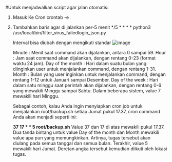 #Untuk menjadwalkan script agar jalan otomatis:
1. Masuk Ke Cron
   crontab -e
2. Tambahkan baris agar di jalankan per-5 menit
   */5 * * * * python3 /usr/local/bin/filter_virus_failedlogin_json.py
   
   Interval bisa diubah dengan mengikuti standar
   ![image](https://github.com/user-attachments/assets/1af20dfc-842a-44ea-9759-d166e5553008)

   Minute           : Menit saat command akan dijalankan, antara 0 sampai 59.
   Hour             : Jam saat command akan dijalankan, dengan rentang 0-23 (format waktu 24 jam).
   Day of the month : Hari dalam suatu bulan yang diinginkan user untuk menjalankan command, dengan rentang 1-31.
   Month            : Bulan yang user inginkan untuk menjalankan command, dengan rentang 1-12 untuk Januari sampai Desember.
   Day of the week  : Hari dalam satu minggu saat perintah akan dijalankan, dengan rentang 0-6 yang mewakili Minggu sampai Sabtu.
   Dalam beberapa sistem, value 7 mewakili hari Minggu.
   
   Sebagai contoh, kalau Anda ingin menyiapkan cron job untuk menjalankan root/backup.sh setiap Jumat pukul 17.37, cron command Anda akan       menjadi seperti ini:

   **37 17 * * 5 root/backup.sh**
   Value 37 dan 17 di atas mewakili pukul 17.37. Dua tanda bintang untuk value Day of the month dan Month mewakili value apa pun yang           memungkinkan. Artinya, tugas tersebut akan diulang pada semua tanggal dan semua bulan. Terakhir, value 5 mewakili hari Jumat.
   Deretan   angka tersebut kemudian diikuti oleh lokasi tugas.


